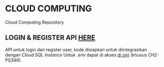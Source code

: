 # CLOUD COMPUTING
Cloud Computing Repository

## LOGIN & REGISTER API [HERE](https://github.com/spicefyapp/cloud-computing/tree/main/login-register-api)
API untuk login dan register user, kode disiapkan untuk diintegrasikan dengan *Cloud SQL Instance*
Untuk .env dapat di akses [di sini](https://drive.google.com/file/d/1J0XuOYQBCiDK0NN1XhwNWN0iDdGDMrsy/view?usp=sharing) (khusus CH2-PS349).
